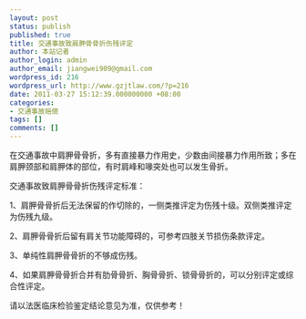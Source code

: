```yaml
---
layout: post
status: publish
published: true
title: 交通事故致肩胛骨骨折伤残评定
author: 本站记者
author_login: admin
author_email: jiangwei909@gmail.com
wordpress_id: 216
wordpress_url: http://www.gzjtlaw.com/?p=216
date: 2011-03-27 15:12:39.000000000 +08:00
categories:
- 交通事故赔偿
tags: []
comments: []
---
```

在交通事故中肩胛骨骨折，多有直接暴力作用史，少数由间接暴力作用所致；多在肩胛颈部和肩胛体的部位，有时肩峰和喙突处也可以发生骨折。

交通事故致肩胛骨骨折伤残评定标准：

1、肩胛骨骨折后无法保留的作切除的，一侧类推评定为伤残十级。双侧类推评定为伤残九级。

2、肩胛骨骨折后留有肩关节功能障碍的，可参考四肢关节损伤条款评定。

3、单纯性肩胛骨骨折的不够成伤残。

4、如果肩胛骨骨折合并有肋骨骨折、胸骨骨折、锁骨骨折的，可以分别评定或综合性评定。

请以法医临床检验鉴定结论意见为准，仅供参考！
